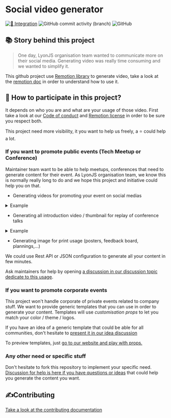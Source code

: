 # Social video generator

[![🚧 Integration](https://github.com/lyonjs/social-video-generator/actions/workflows/integration.yml/badge.svg)](https://github.com/lyonjs/social-video-generator/actions/workflows/integration.yml)
![GitHub commit activity (branch)](https://img.shields.io/github/commit-activity/m/lyonjs/social-video-generator/main)
![GitHub](https://img.shields.io/github/license/lyonjs/social-video-generator)

## 📚 Story behind this project

> One day, LyonJS organisation team wanted to communicate more on their social media.
> Generating video was really time consuming and we wanted to simplify it.

This github project use [Remotion library](https://www.remotion.dev/) to generate video, take a look at the [remotion doc](https://www.remotion.dev/docs/) in order to understand how to use it.

## 🍻 How to participate in this project?

It depends on who you are and what are your usage of those video.
First take a look at our [Code of conduct](./CODE_OF_CONDUCT.md) and [Remotion license](https://github.com/remotion-dev/remotion/blob/main/LICENSE.md) in order to be sure you respect both.

This project need more visibility, it you want to help us freely, a ⭐️ could help a lot.

### If you want to promote public events (Tech Meetup or Conference)

Maintainer team want to be able to help meetups, conferences that need to generate content for their event.
As LyonJS organisation team, we know this is normally really long to do and we hope this project and initiative could help you on that.

- Generating videos for promoting your event on social medias

<details>
    <summary>Example</summary>
    
https://user-images.githubusercontent.com/6263857/214966765-a22cc958-95bb-49fc-9ea9-3a4ef1392fae.mp4

</details>

- Generating all introduction video / thumbnail for replay of conference talks

<details>
    <summary>Example</summary>

<img alt="Example of Video Thumbnail" src="https://user-images.githubusercontent.com/6263857/214966739-aeccd7be-4be7-440b-90e7-cac25a6567ac.jpeg" />

</details>

- Generating image for print usage (posters, feedback board, plannings,...)

We could use Rest API or JSON configuration to generate all your content in few minutes.

Ask maintainers for help by opening [a discussion in our discussion topic dedicate to this usage](https://github.com/lyonjs/social-video-generator/discussions/categories/conference-meetup-communication).

### If you want to promote corporate events

This project won't handle corporate of private events related to company stuff.
We want to provide generic templates that you can use in order to generate your content.
Templates will use _customisation props_ to let you match your color / theme / logos.

If you have an idea of a generic template that could be able for all communities, don't hesitate to [present it in our idea discussion](https://github.com/lyonjs/social-video-generator/discussions/categories/ideas)

To preview templates, just [go to our website and play with props.](https://social-video-generator.vercel.app)

### Any other need or specific stuff

Don't hesitate to fork this repository to implement your specific need.
[Discussion for help is here if you have questions or ideas](https://github.com/lyonjs/social-video-generator/discussions/categories/q-a) that could help you generate the content you want.

## ✍️Contributing

[Take a look at the contributing documentation](./CONTRIBUTING.md)

